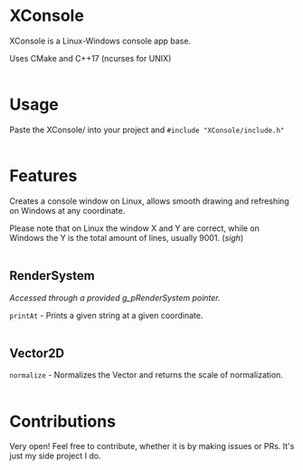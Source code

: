 # XConsole
 XConsole is a Linux-Windows console app base.

 Uses CMake and C++17 (ncurses for UNIX)
 <br/><br/>

# Usage
 Paste the XConsole/ into your project and `#include "XConsole/include.h"`
 <br/><br/>

# Features

 Creates a console window on Linux, allows smooth drawing and refreshing on Windows at any coordinate.

 Please note that on Linux the window X and Y are correct, while on Windows the Y is the total amount of lines, usually 9001. (*sigh*)<br/><br/>
 
 ## RenderSystem
 *Accessed through a provided g_pRenderSystem pointer.*

 `printAt` - Prints a given string at a given coordinate.
<br/><br/>
 ## Vector2D
 `normalize` - Normalizes the Vector and returns the scale of normalization.
<br/>
<br/>

# Contributions
Very open! Feel free to contribute, whether it is by making issues or PRs. It's just my side project I do.
